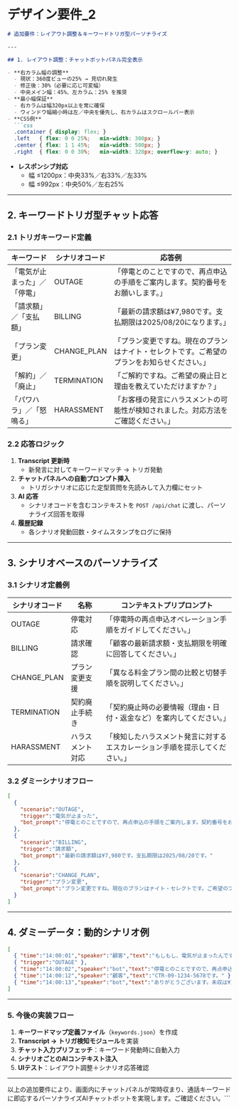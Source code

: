 # デザイン要件_2

```markdown
# 追加要件：レイアウト調整＆キーワードトリガ型パーソナライズ

---

## 1. レイアウト調整：チャットボットパネル完全表示

- **右カラム幅の調整**
  - 現状：360度ビューの25% → 見切れ発生
  - 修正後：30%（必要に応じ可変幅）
  - 中央メイン幅：45%、左カラム：25% を推奨
- **最小幅保証**
  - 右カラムは幅320px以上を常に確保
  - ウィンドウ幅縮小時は左／中央を優先し、右カラムはスクロールバー表示
- **CSS例**
  ```css
  .container { display: flex; }
  .left   { flex: 0 0 25%;   min-width: 300px; }
  .center { flex: 1 1 45%;   min-width: 500px; }
  .right  { flex: 0 0 30%;   min-width: 320px; overflow-y: auto; }

```

- **レスポンシブ対応**
    - 幅 ≤1200px：中央33%／右33%／左33%
    - 幅 ≤992px：中央50%／左右25%

---

## 2. キーワードトリガ型チャット応答

### 2.1 トリガキーワード定義

| キーワード | シナリオコード | 応答例 |
| --- | --- | --- |
| 「電気が止まった」／「停電」 | OUTAGE | 「停電とのことですので、再点申込の手順をご案内します。契約番号をお願いします。」 |
| 「請求額」／「支払額」 | BILLING | 「最新の請求額は¥7,980です。支払期限は2025/08/20になります。」 |
| 「プラン変更」 | CHANGE_PLAN | 「プラン変更ですね。現在のプランはナイト・セレクトです。ご希望のプランをお知らせください。」 |
| 「解約」／「廃止」 | TERMINATION | 「ご解約ですね。ご希望の廃止日と理由を教えていただけますか？」 |
| 「パワハラ」／「怒鳴る」 | HARASSMENT | 「お客様の発言にハラスメントの可能性が検知されました。対応方法をご確認ください。」 |

### 2.2 応答ロジック

1. **Transcript 更新時**
    - 新発言に対してキーワードマッチ → トリガ発動
2. **チャットパネルへの自動プロンプト挿入**
    - トリガシナリオに応じた定型質問を先読みして入力欄にセット
3. **AI 応答**
    - シナリオコードを含むコンテキストを `POST /api/chat` に渡し、パーソナライズ回答を取得
4. **履歴記録**
    - 各シナリオ発動回数・タイムスタンプをログに保持

---

## 3. シナリオベースのパーソナライズ

### 3.1 シナリオ定義例

| シナリオコード | 名称 | コンテキストプリプロンプト |
| --- | --- | --- |
| OUTAGE | 停電対応 | 「停電時の再点申込オペレーション手順をガイドしてください。」 |
| BILLING | 請求確認 | 「顧客の最新請求額・支払期限を明確に回答してください。」 |
| CHANGE_PLAN | プラン変更支援 | 「異なる料金プラン間の比較と切替手順を説明してください。」 |
| TERMINATION | 契約廃止手続き | 「契約廃止時の必要情報（理由・日付・返金など）を案内してください。」 |
| HARASSMENT | ハラスメント対応 | 「検知したハラスメント発言に対するエスカレーション手順を提示してください。」 |

### 3.2 ダミーシナリオフロー

```json
[
  {
    "scenario":"OUTAGE",
    "trigger":"電気が止まった",
    "bot_prompt":"停電とのことですので、再点申込の手順をご案内します。契約番号をお願いします。"
  },
  {
    "scenario":"BILLING",
    "trigger":"請求額",
    "bot_prompt":"最新の請求額は¥7,980です。支払期限は2025/08/20です。"
  },
  {
    "scenario":"CHANGE_PLAN",
    "trigger":"プラン変更",
    "bot_prompt":"プラン変更ですね。現在のプランはナイト・セレクトです。ご希望のプランを教えてください。"
  }
]

```

---

## 4. ダミーデータ：動的シナリオ例

```json
[
  { "time":"14:00:01","speaker":"顧客","text":"もしもし、電気が止まったんですが…" },
  { "trigger":"OUTAGE" },
  { "time":"14:00:02","speaker":"bot","text":"停電とのことですので、再点申込の手順をご案内します。契約番号をお願いします。" },
  { "time":"14:00:12","speaker":"顧客","text":"CTR-09-1234-5678です。" },
  { "time":"14:00:13","speaker":"bot","text":"ありがとうございます。未収は¥15,430、最終入金は2025/05/20です。" }
]

```

---

### 5. 今後の実装フロー

1. **キーワードマップ定義ファイル**（`keywords.json`）を作成
2. **Transcript → トリガ検知モジュール**を実装
3. **チャット入力プリフェッチ**：キーワード発動時に自動入力
4. **シナリオごとのAIコンテキスト注入**
5. **UIテスト**：レイアウト調整＋シナリオ応答確認

---

以上の追加要件により、画面内にチャットパネルが常時収まり、通話キーワードに即応するパーソナライズAIチャットボットを実現します。ご確認ください。```